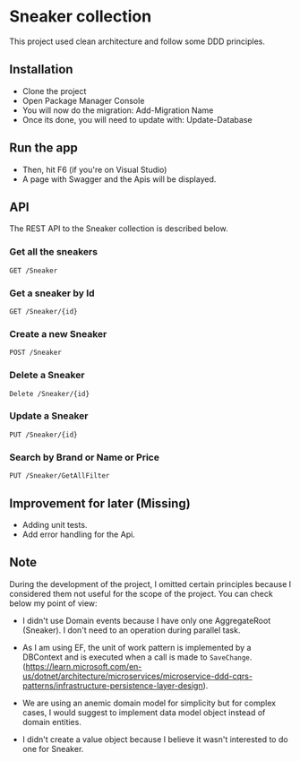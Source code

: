 # Sneaker collection

This project used clean architecture and follow some DDD principles.

## Installation

- Clone the project
- Open Package Manager Console
- You will now do the migration: Add-Migration Name
- Once its done, you will need to update with: Update-Database


## Run the app

- Then, hit F6 (if you're on Visual Studio)
- A page with Swagger and the Apis will be displayed.

## API

The REST API to the Sneaker collection is described below.

### Get all the sneakers

`GET /Sneaker`

### Get a sneaker by Id

`GET /Sneaker/{id}`

### Create a new Sneaker

`POST /Sneaker`

### Delete a Sneaker

`Delete /Sneaker/{id}`

### Update a Sneaker

`PUT /Sneaker/{id}`

### Search by Brand or Name or Price

`PUT /Sneaker/GetAllFilter`

## Improvement for later (Missing)

- Adding unit tests.
- Add error handling for the Api.

## Note

During the development of the project, I omitted certain principles because I considered them not useful for the scope of the project. You can check below my point of view:

- I didn't use Domain events because I have only one AggregateRoot (Sneaker). I don't need to an operation during parallel task.

- As I am using EF, the unit of work pattern is implemented by a DBContext and is executed when a call is made to `SaveChange`. (https://learn.microsoft.com/en-us/dotnet/architecture/microservices/microservice-ddd-cqrs-patterns/infrastructure-persistence-layer-design).

- We are using an anemic domain model for simplicity but for complex cases, I would suggest to implement data model object instead of domain entities.

- I didn't create a value object because I believe it wasn't interested to do one for Sneaker.
